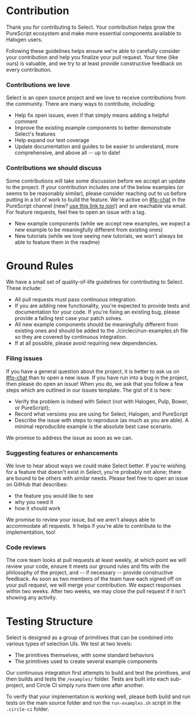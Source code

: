 # Contribution

Thank you for contributing to Select. Your contribution helps grow the PureScript ecosystem and make more essential components available to Halogen users.

Following these guidelines helps ensure we're able to carefully consider your contribution and help you finalize your pull request. Your time (like ours) is valuable, and we try to at least provide constructive feedback on every contribution.

### Contributions we love
Select is an open source project and we love to receive contributions from the community. There are many ways to contribute, including:

* Help fix open issues, even if that simply means adding a helpful comment
* Improve the existing example components to better demonstrate Select's features
* Help expand our test coverage
* Update documentation and guides to be easier to understand, more comprehensive, and above all -- up to date!

### Contributions we should discuss
Some contributions will take some discussion before we accept an update to the project. If your contribution includes one of the below examples (or seems to be reasonably similar), please consider reaching out to us before putting in a lot of work to build the feature. We're active on [#fp-chat](https://functionalprogramming.slack.com/) in the PureScript channel (new? [use this link to join](https://fpchat-invite.herokuapp.com/)!) and are reachable via email. For feature requests, feel free to open an issue with a tag.

* New example components (while we accept new examples, we expect a new example to be meaningfully different from existing ones)
* New tutorials (while we love seeing new tutorials, we won't always be able to feature them in the readme)


# Ground Rules

We have a small set of quality-of-life guidelines for contributing to Select. These include:

* All pull requests must pass continuous integration. 
* If you are adding new functionality, you're expected to provide tests and documentation for your code. If you're fixing an existing bug, please provide a failing test case your patch solves. 
* All new example components should be meaningfully different from existing ones and should be added to the ./circleci/run-examples.sh file so they are covered by continuous integration.
* If at all possible, please avoid requiring new dependencies.

### Filing issues
If you have a general question about the project, it is better to ask us on [#fp-chat](https://functionalprogramming.slack.com/) than to open a new issue. If you have run into a bug in the project, then please do open an issue! When you do, we ask that you follow a few steps which are outlined in our issues template. The gist of it is here:

* Verify the problem is indeed with Select (not with Halogen, Pulp, Bower, or PureScript);
* Record what versions you are using for Select, Halogen, and PureScript
* Describe the issue with steps to reproduce (as much as you are able). A minimal reproducible example is the absolute best case scenario.

We promise to address the issue as soon as we can.


### Suggesting features or enhancements
We love to hear about ways we could make Select better. If you're wishing for a feature that doesn't exist in Select, you're probably not alone; there are bound to be others with similar needs. Please feel free to open an issue on GitHub that describes: 

* the feature you would like to see
* why you need it
* how it should work

We promise to review your issue, but we aren't always able to accommodate all requests. It helps if you're able to contribute to the implementation, too!

### Code reviews
The core team looks at pull requests at least weekly, at which point we will review your code, ensure it meets our ground rules and fits with the philosophy of the project, and -- if necessary -- provide constructive feedback. As soon as two members of the team have each signed off on your pull request, we will merge your contribution. We expect responses within two weeks. After two weeks, we may close the pull request if it isn't showing any activity.

# Testing Structure

Select is designed as a group of primitives that can be combined into various types of selection UIs. We test at two levels:

* The primitives themselves, with some standard behaviors
* The primitives used to create several example components

Our continuous integration first attempts to build and test the primitives, and then builds and tests the `/examples/` folder. Tests are built into each sub-project, and Circle CI simply runs them one after another. 

To verify that your implementation is working well, please both build and run tests on the main source folder and run the `run-examples.sh` script in the `.circle-ci` folder.
